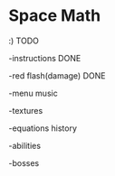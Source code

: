 # Space Math
:)
TODO

-instructions DONE

-red flash(damage) DONE

-menu music

-textures

-equations history

-abilities

-bosses
